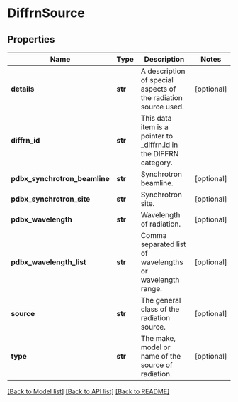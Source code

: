 # DiffrnSource

## Properties
Name | Type | Description | Notes
------------ | ------------- | ------------- | -------------
**details** | **str** | A description of special aspects of the radiation source used. | [optional] 
**diffrn_id** | **str** | This data item is a pointer to _diffrn.id in the DIFFRN  category. | 
**pdbx_synchrotron_beamline** | **str** | Synchrotron beamline. | [optional] 
**pdbx_synchrotron_site** | **str** | Synchrotron site. | [optional] 
**pdbx_wavelength** | **str** | Wavelength of radiation. | [optional] 
**pdbx_wavelength_list** | **str** | Comma separated list of wavelengths or wavelength range. | [optional] 
**source** | **str** | The general class of the radiation source. | [optional] 
**type** | **str** | The make, model or name of the source of radiation. | [optional] 

[[Back to Model list]](../README.md#documentation-for-models) [[Back to API list]](../README.md#documentation-for-api-endpoints) [[Back to README]](../README.md)

